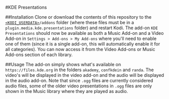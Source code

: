 #KDE Presentations

##Installation
Clone or download the contents of this repository to the [`<KODI_USERDATA>`](http://kodi.wiki/view/Userdata)`/addons` folder (where these files must be in a `plugin.media.kde.presentations` folder) and restart Kodi. 
The add-on `KDE Presentations` should now be available as both a Music Add-on and a Video Add-on in `Settings > Add-ons > My Add-ons` where you'll need to enable one of them (since it is a single add-on, this will automatically enable it for all categories). You can now access it from the Video Add-ons or Music Add-ons section of each library. 

##Usage
The add-on simply shows what's available on `https://files.kde.org` in the folders `akademy`, `confkdein` and `randa`. The video's will be displayed in the video add-on and the audio will be displayed in the audio add-on. 
Note that since `.ogg` files are currently considered audio files, some of the older video presentations in `.ogg` files are only shown in the Music library where they are played as audio. 

